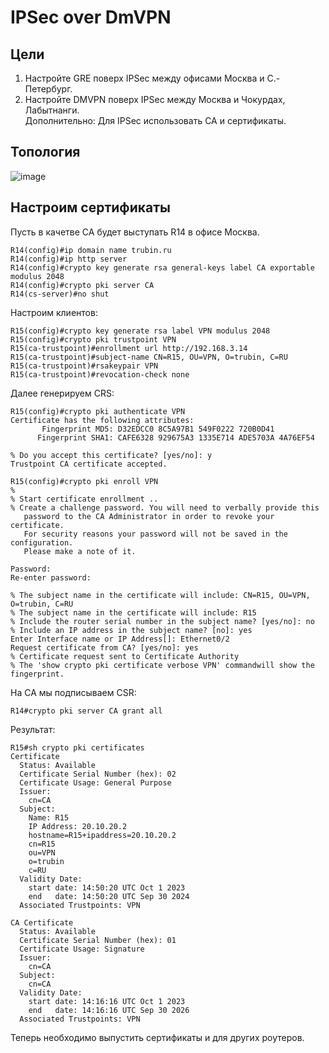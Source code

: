 # IPSec over DmVPN
## Цели
1. Настройте GRE поверх IPSec между офисами Москва и С.-Петербург.  
2. Настройте DMVPN поверх IPSec между Москва и Чокурдах, Лабытнанги.  
Дополнительно: Для IPSec использовать CA и сертификаты.

## Топология  

![image](https://github.com/a-trubin/OTUS-Network-engineer/assets/130133180/33477179-09af-4f81-9d19-45071f8a67da)

## Настроим сертификаты
Пусть в качетве CA будет выступать R14 в офисе Москва.

```
R14(config)#ip domain name trubin.ru
R14(config)#ip http server
R14(config)#crypto key generate rsa general-keys label CA exportable modulus 2048
R14(config)#crypto pki server CA
R14(cs-server)#no shut
```
Настроим клиентов:

```
R15(config)#crypto key generate rsa label VPN modulus 2048
R15(config)#crypto pki trustpoint VPN
R15(ca-trustpoint)#enrollment url http://192.168.3.14
R15(ca-trustpoint)#subject-name CN=R15, OU=VPN, O=trubin, C=RU
R15(ca-trustpoint)#rsakeypair VPN
R15(ca-trustpoint)#revocation-check none
```
Далее генерируем CRS:

```
R15(config)#crypto pki authenticate VPN
Certificate has the following attributes:
       Fingerprint MD5: D32EDCC0 8C5A97B1 549F0222 720B0D41 
      Fingerprint SHA1: CAFE6328 929675A3 1335E714 ADE5703A 4A76EF54 

% Do you accept this certificate? [yes/no]: y
Trustpoint CA certificate accepted.
```
```
R15(config)#crypto pki enroll VPN
%
% Start certificate enrollment .. 
% Create a challenge password. You will need to verbally provide this
   password to the CA Administrator in order to revoke your certificate.
   For security reasons your password will not be saved in the configuration.
   Please make a note of it.

Password: 
Re-enter password: 

% The subject name in the certificate will include: CN=R15, OU=VPN, O=trubin, C=RU
% The subject name in the certificate will include: R15
% Include the router serial number in the subject name? [yes/no]: no
% Include an IP address in the subject name? [no]: yes
Enter Interface name or IP Address[]: Ethernet0/2
Request certificate from CA? [yes/no]: yes
% Certificate request sent to Certificate Authority
% The 'show crypto pki certificate verbose VPN' commandwill show the fingerprint.
```
На CA мы подписываем CSR:
```
R14#crypto pki server CA grant all
```

Результат:

```
R15#sh crypto pki certificates 
Certificate
  Status: Available
  Certificate Serial Number (hex): 02
  Certificate Usage: General Purpose
  Issuer: 
    cn=CA
  Subject:
    Name: R15
    IP Address: 20.10.20.2
    hostname=R15+ipaddress=20.10.20.2
    cn=R15
    ou=VPN
    o=trubin
    c=RU
  Validity Date: 
    start date: 14:50:20 UTC Oct 1 2023
    end   date: 14:50:20 UTC Sep 30 2024
  Associated Trustpoints: VPN 

CA Certificate
  Status: Available
  Certificate Serial Number (hex): 01
  Certificate Usage: Signature
  Issuer: 
    cn=CA 
  Subject: 
    cn=CA 
  Validity Date: 
    start date: 14:16:16 UTC Oct 1 2023
    end   date: 14:16:16 UTC Sep 30 2026
  Associated Trustpoints: VPN 
```
Теперь необходимо выпустить сертификаты и для других роутеров.
